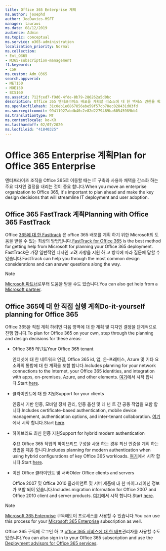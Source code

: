 ```yaml
---
title: Office 365 Enterprise 계획
ms.author: josephd
author: JoeDavies-MSFT
manager: laurawi
ms.date: 08/12/2019
audience: Admin
ms.topic: conceptual
ms.service: o365-administration
localization_priority: Normal
ms.collection:
- Ent_O365
- M365-subscription-management
f1.keywords:
- CSH
ms.custom: Adm_O365
search.appverid:
- MET150
- MOE150
- BCS160
ms.assetid: 712fced7-f9d0-4fde-8b79-286262a5d0bc
description: Office 365 엔터프라이즈 배포를 계획할 리소스에 대 한 액세스 권한을 확보 합니다.
ms.openlocfilehash: 31c0eb1e6867856abe59f57cb78ec828431d03fd
ms.sourcegitcommit: 99411927abdb40c2e82d2279489ba60545989bb1
ms.translationtype: MT
ms.contentlocale: ko-KR
ms.lasthandoff: 02/07/2020
ms.locfileid: "41840325"
---
```

# <a name="plan-for-office-365-enterprise"></a><span data-ttu-id="dbd29-103">Office 365 Enterprise 계획</span><span class="sxs-lookup"><span data-stu-id="dbd29-103">Plan for Office 365 Enterprise</span></span>

<span data-ttu-id="dbd29-104">엔터프라이즈 조직을 Office 365로 이동할 때는 IT 구축과 사용자 채택을 간소화 하는 주요 디자인 결정을 내리는 것이 중요 합니다.</span><span class="sxs-lookup"><span data-stu-id="dbd29-104">When you move an enterprise organization to Office 365, it's important to plan ahead and make the key design decisions that will streamline IT deployment and user adoption.</span></span> 

## <a name="planning-with-office-365-fasttrack"></a><span data-ttu-id="dbd29-105">Office 365 FastTrack 계획</span><span class="sxs-lookup"><span data-stu-id="dbd29-105">Planning with Office 365 FastTrack</span></span>

<span data-ttu-id="dbd29-106">Office [365에 대 한 Fasttrack](https://docs.microsoft.com/fasttrack/O365-fasttrack-benefit-for-office-365) 은 office 365 배포를 계획 하기 위한 Microsoft의 도움을 받을 수 있는 최상의 방법입니다.</span><span class="sxs-lookup"><span data-stu-id="dbd29-106">[FastTrack for Office 365](https://docs.microsoft.com/fasttrack/O365-fasttrack-benefit-for-office-365) is the best method for getting help from Microsoft for planning your Office 365 deployment.</span></span> <span data-ttu-id="dbd29-107">FastTrack은 가장 일반적인 디자인 고려 사항을 지원 하 고 방식에 따라 질문에 답할 수 있습니다.</span><span class="sxs-lookup"><span data-stu-id="dbd29-107">FastTrack can help you through the most common design considerations and can answer questions along the way.</span></span> 

>[!Note]
><span data-ttu-id="dbd29-108">[Microsoft 파트너](https://www.microsoft.com/solution-providers/home)로부터 도움을 받을 수도 있습니다.</span><span class="sxs-lookup"><span data-stu-id="dbd29-108">You can also get help from a [Microsoft partner](https://www.microsoft.com/solution-providers/home).</span></span>
>

## <a name="do-it-yourself-planning-for-office-365"></a><span data-ttu-id="dbd29-109">Office 365에 대 한 직접 실행 계획</span><span class="sxs-lookup"><span data-stu-id="dbd29-109">Do-it-yourself planning for Office 365</span></span>

<span data-ttu-id="dbd29-110">Office 365을 직접 계획 하려면 다음 영역에 대 한 계획 및 디자인 결정을 단계적으로 진행 합니다.</span><span class="sxs-lookup"><span data-stu-id="dbd29-110">To plan for Office 365 on your own, step through the planning and design decisions for these areas:</span></span>

- <span data-ttu-id="dbd29-111">Office 365 테넌트</span><span class="sxs-lookup"><span data-stu-id="dbd29-111">Your Office 365 tenant</span></span>

  <span data-ttu-id="dbd29-112">인터넷에 대 한 네트워크 연결, Office 365 id, 앱, 온-프레미스, Azure 및 기타 요소와의 통합에 대 한 계획을 포함 합니다.</span><span class="sxs-lookup"><span data-stu-id="dbd29-112">Includes planning for your network connections to the Internet, your Office 365 identities, and integration with apps, on-premises, Azure, and other elements.</span></span> <span data-ttu-id="dbd29-113">[여기](subscriptions-licenses-accounts-and-tenants-for-microsoft-cloud-offerings.md)에서 시작 합니다.</span><span class="sxs-lookup"><span data-stu-id="dbd29-113">Start [here](subscriptions-licenses-accounts-and-tenants-for-microsoft-cloud-offerings.md).</span></span>

- <span data-ttu-id="dbd29-114">클라이언트에 대 한 지원</span><span class="sxs-lookup"><span data-stu-id="dbd29-114">Support for your clients</span></span>

  <span data-ttu-id="dbd29-115">인증서 기반 인증, 모바일 장치 관리, 인증 옵션 및 테 넌 트 간 공동 작업을 포함 합니다.</span><span class="sxs-lookup"><span data-stu-id="dbd29-115">Includes certificate-based authentication, mobile device management, authentication options, and inter-tenant collaboration.</span></span> <span data-ttu-id="dbd29-116">[여기](office-365-client-support-certificate-based-authentication.md)에서 시작 합니다.</span><span class="sxs-lookup"><span data-stu-id="dbd29-116">Start [here](office-365-client-support-certificate-based-authentication.md).</span></span>

- <span data-ttu-id="dbd29-117">하이브리드 최신 인증 지원</span><span class="sxs-lookup"><span data-stu-id="dbd29-117">Support for hybrid modern authentication</span></span>

  <span data-ttu-id="dbd29-118">주요 Office 365 작업의 하이브리드 구성을 사용 하는 경우 최신 인증을 계획 하는 방법을 제공 합니다.</span><span class="sxs-lookup"><span data-stu-id="dbd29-118">Includes planning for modern authentication when using hybrid configurations of key Office 365 workloads.</span></span> <span data-ttu-id="dbd29-119">[여기](hybrid-modern-auth-overview.md)에서 시작 합니다.</span><span class="sxs-lookup"><span data-stu-id="dbd29-119">Start [here](hybrid-modern-auth-overview.md).</span></span>

- <span data-ttu-id="dbd29-120">이전 Office 클라이언트 및 서버</span><span class="sxs-lookup"><span data-stu-id="dbd29-120">Older Office clients and servers</span></span>

  <span data-ttu-id="dbd29-121">Office 2007 및 Office 2010 클라이언트 및 서버 제품에 대 한 마이그레이션 정보가 포함 되어 있습니다.</span><span class="sxs-lookup"><span data-stu-id="dbd29-121">Includes migration information for Office 2007 and Office 2010 client and server products.</span></span> <span data-ttu-id="dbd29-122">[여기](plan-upgrade-previous-versions-office.md)에서 시작 합니다.</span><span class="sxs-lookup"><span data-stu-id="dbd29-122">Start [here](plan-upgrade-previous-versions-office.md).</span></span>

>[!Note]
><span data-ttu-id="dbd29-123">[Microsoft 365 Enterprise](https://docs.microsoft.com/microsoft-365/enterprise/microsoft-365-overview) 구독에도이 프로세스를 사용할 수 있습니다.</span><span class="sxs-lookup"><span data-stu-id="dbd29-123">You can use this process for your [Microsoft 365 Enterprise](https://docs.microsoft.com/microsoft-365/enterprise/microsoft-365-overview) subscription as well.</span></span>
>

<span data-ttu-id="dbd29-124">Office 365 구독에 로그인 하 고 [office 365 서비스에 대 한 배포](deployment-advisors-for-office-365.md)관리자를 사용할 수도 있습니다.</span><span class="sxs-lookup"><span data-stu-id="dbd29-124">You can also sign in to your Office 365 subscription and use the [Deployment advisors for Office 365 services](deployment-advisors-for-office-365.md).</span></span>



<!--

This checklist will help your organization as you plan and prepare for a migration to Office 365. The phases and steps in the checklist are aligned with the guidance provided by the [Onboarding Center](https://go.microsoft.com/fwlink/?LinkId=517115). Feel free to adapt this checklist to your organization's needs.

Most organizations don't need to do anything to prepare for Office 365. It's an application on the web and people are able to use it as soon as they have an account. Other organizations have more locations, security practices, or other requirements that create the need for more planning. For enterprise-level organizations, follow the checklist items below to get started with Office 365.
  
If you want help getting Office 365 set up, [FastTrack](https://fasttrack.microsoft.com/office) is the easiest way to deploy Office 365, you can also sign in and use the [Deployment advisors for Office 365 services](deployment-advisors-for-office-365.md).
  
|**Choose one or more to get started:**||
|:-----|:-----|
| [System requirements for Office](https://products.office.com/office-system-requirements) |- Microsoft Office Professional, Office 365, Office 365 ProPlus, and each Office application for Windows, Mac, iOS, and Android all have specific system requirements. Ensure your hardware and software meet the minimum system requirements.|
|**Most** customers connect their on-premises directory to Office 365. Get a head start on directory preparation by [installing and running IdFix on your network](https://www.microsoft.com/download/details.aspx?id=36832). <br> Use the [AAD Connect advisor](https://aka.ms/aadconnectpwsync) and the [Azure AD Premium set up guide](https://aka.ms/aadpguidance) to get customized set up guidance. <br> |- Automated checks against your directory to [validate people's accounts will properly synchronize](https://support.office.com/article/Prepare-to-provision-users-through-directory-synchronization-to-Office-365-01920974-9e6f-4331-a370-13aea4e82b3e). <br> - Recommends changes to directory objects and offers to automate the changes for you. <br> - [More details on using the IdFix tool](prepare-directory-attributes-for-synch-with-idfix.md). |
|**Read** our [network performance guidance](https://aka.ms/tune) and use our tools to ensure you have the connectivity and performance configuration necessary to provide people with the best experience.  <br> | - Ensure you can connect to Office 365, if you filter or scan outbound traffic, you'll want to understand what [managing Office 365 endpoints](https://support.office.com/article/Managing-Office-365-endpoints-99cab9d4-ef59-4207-9f2b-3728eb46bf9a) means for your organization.  <br>  - [Model and test your network capacity](https://support.office.com/article/Network-and-migration-planning-for-Office-365-f5ee6c33-bcd7-4b0b-b0f8-dc1d9fb8d132) or move to an [Azure ExpressRoute for Office 365](https://support.office.com/article/Azure-ExpressRoute-for-Office-365-6d2534a2-c19c-4a99-be5e-33a0cee5d3bd) circuit for a more predictable experience.   |
|**Use** our [planning checklist](https://support.office.com/article/Deployment-planning-checklist-for-Office-365-5fa4f6ef-35ad-4840-91c1-4834df3df5a0) as a starting place for building your own deployment plan.  <br> | - In-depth overview of possible areas you'll need to plan for with links to reference or how-to information to help you plan. |
|**Use** the [Exchange Server Large Item Script](https://gallery.technet.microsoft.com/Exchange-Server-Large-Item-b9546cc6) to find mail items that may be too large to migrate.  <br> | - Uses Exchange Web Services to impersonate, access, scan the mailbox for file sizes you specify, and dumps the results in a CSV file. Read the [detailed instructions on how to use the script](https://blogs.technet.com/b/mikehall/archive/2013/06/27/large-mail-item-script.aspx). |
|**Take** advantage of [Microsoft deployment experts](https://go.microsoft.com/fwlink/?LinkId=517115) who can help you from planning to helping everyone start using the new services and applications.  <br> Use the [Deployment wizards for Office 365 services](https://support.office.com/article/Deployment-wizards-for-Office-365-services-165f46e8-3533-4d76-be57-97f81ebd40f2) to get customized set up guidance.  <br> | - The Onboarding center works directly with customers and with partner organizations. Give them a call today. |
|**Use** the [templates and resources in the Office 365 success center](https://www.microsoft.com/fasttrack/resources) to share your deployment and onboarding plans with the people in your organization.  <br> | - Communication with everyone before, during, and after the transition to Office 365 is critical.  <br> - Use our templates, guides, and handouts to improve your communications. |
|**Read** the article [Office 365 Network Connectivity Principles](https://aka.ms/o365networkingprinciples) to understand the connectivity principles for securely managing Office 365 traffic and getting the best possible performance.  <br> | - This article will help you understand the most recent guidance for securely optimizing Office 365 network connectivity. |
   
Want more resources to help you integrate Office 365 with your broader cloud strategy? Here are the [Microsoft cloud IT architecture resources](https://docs.microsoft.com/office365/enterprise/microsoft-cloud-it-architecture-resources).
  
## Want to talk with support?

We're here to help, [contact support](https://support.office.com/article/32a17ca7-6fa0-4870-8a8d-e25ba4ccfd4b) for business products.


--> 